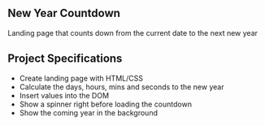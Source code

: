 ## New Year Countdown

Landing page that counts down from the current date to the next new year

## Project Specifications

- Create landing page with HTML/CSS
- Calculate the days, hours, mins and seconds to the new year
- Insert values into the DOM
- Show a spinner right before loading the countdown
- Show the coming year in the background
